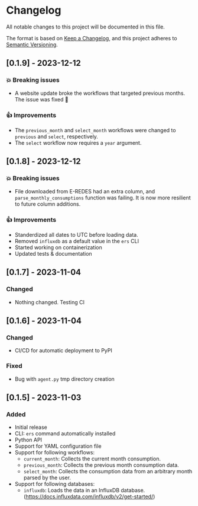 # Changelog

All notable changes to this project will be documented in this file.

The format is based on [Keep a Changelog](https://keepachangelog.com/en/1.1.0/),
and this project adheres to [Semantic Versioning](https://semver.org/spec/v2.0.0.html).

## [0.1.9] - 2023-12-12

### 💥 Breaking issues
- A website update broke the workflows that targeted previous months. The issue was fixed 🥳

### 👍 Improvements
- The `previous_month` and `select_month` workflows were changed to `previous` and `select`, respectively.
- The `select` workflow now requires a `year` argument.

## [0.1.8] - 2023-12-12

### 💥 Breaking issues
- File downloaded from E-REDES had an extra column, and `parse_monthly_consumptions` function was failing. It is now more resilient to future column additions.

### 👍 Improvements
- Standerdized all dates to UTC before loading data.
- Removed `influxdb` as a default value in the `ers` CLI
- Started working on containerization
- Updated tests & documentation

## [0.1.7] - 2023-11-04

### Changed
- Nothing changed. Testing CI

## [0.1.6] - 2023-11-04

### Changed
- CI/CD for automatic deployment to PyPI

### Fixed
- Bug with `agent.py` tmp directory creation

## [0.1.5] - 2023-11-03

### Added

- Initial release
- CLI: `ers` command automatically installed
- Python API
- Support for YAML configuration file
- Support for following workflows:
  - `current_month`: Collects the current month consumption.
  - `previous_month`: Collects the previous month consumption data.
  - `select_month`: Collects the consumption data from an arbitrary month parsed by the user.
- Support for following databases:
  - `influxdb`: Loads the data in an InfluxDB database. (https://docs.influxdata.com/influxdb/v2/get-started/)
